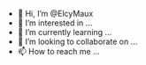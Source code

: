 - 👋 Hi, I’m @ElcyMaux
- 👀 I’m interested in ...
- 🌱 I’m currently learning ...
- 💞️ I’m looking to collaborate on ...
- 📫 How to reach me ...

<!---
ElcyMaux/ElcyMaux is a ✨ special ✨ repository because its `README.md` (this file) appears on your GitHub profile.
You can click the Preview link to take a look at your changes.
--->
